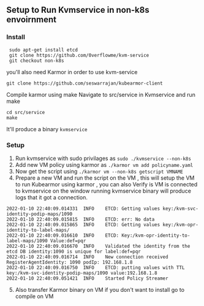 ## Setup to Run Kvmservice in non-k8s envoirnment

### Install
```
 sudo apt-get install etcd
 git clone https://github.com/0verflowme/kvm-service
 git checkout non-k8s
 ```

you'll also need Karmor in order to use kvm-service
```
git clone https://github.com/seswarrajan/kubearmor-client
```
Compile karmor using make
Navigate to src/service in Kvmservice and run make
```
cd src/service
make
```
It'll produce a binary ``kvmservice``

### Setup

1. Run kvmservice with sudo privilages as ``sudo ./kvmservice --non-k8s``
2. Add new VM policy using karmor as ``./karmor vm add policyname.yaml``
3. Now get the script using ``./karmor vm --non-k8s getscript VMNAME``
4. Prepare a new VM and run the script on the VM , this will setup the VM to run Kubearmor using karmor , you can also Verify is VM is connected to kvmservice on the window running kvmservice binary will produce logs that it got a connection.
```
2022-01-10 22:40:09.014331	INFO	ETCD: Getting values key:/kvm-svc-identity-podip-maps/1090
2022-01-10 22:40:09.015815	INFO	ETCD: err: No data
2022-01-10 22:40:09.015865	INFO	ETCD: Getting values key:/kvm-opr-identity-to-label-maps/
2022-01-10 22:40:09.016610	INFO	ETCD: Key:/kvm-opr-identity-to-label-maps/1090 Value:def=pqr
2022-01-10 22:40:09.016670	INFO	Validated the identity from the etcd DB identity:1090 is unique for label:def=pqr
2022-01-10 22:40:09.016714	INFO	New connection received RegisterAgentIdentity: 1090 podIp: 192.168.1.8
2022-01-10 22:40:09.016750	INFO	ETCD: putting values with TTL key:/kvm-svc-identity-podip-maps/1090 value:192.168.1.8
2022-01-10 22:40:09.051421	INFO	Started Policy Streamer
```
5. Also transfer Karmor binary on VM if you don't want to install go to compile on VM
